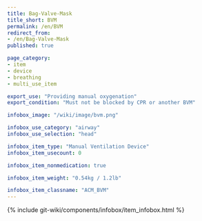 ```yaml
---
title: Bag-Valve-Mask
title_short: BVM
permalink: /en/BVM
redirect_from:
- /en/Bag-Valve-Mask
published: true

page_category:
- item
- device
- breathing
- multi_use_item

export_use: "Providing manual oxygenation"
export_condition: "Must not be blocked by CPR or another BVM"

infobox_image: "/wiki/image/bvm.png"

infobox_use_category: "airway"
infobox_use_selection: "head"

infobox_item_type: "Manual Ventilation Device"
infobox_item_usecount: 0

infobox_item_nonmedication: true

infobox_item_weight: "0.54kg / 1.2lb"

infobox_item_classname: "ACM_BVM"
---
```


{% include git-wiki/components/infobox/item_infobox.html %}